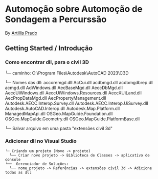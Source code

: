 # Automoção sobre Automoção de Sondagem a Percurssão
By [Artillis Prado](https://github.com/TilinhoFrond-End)

## Getting Started / Introdução

### Como encontrar dll, para o civil 3D
  <p>└─ caminho: C:\Program Files\Autodesk\AutoCAD 2023\C3D </p> 
  <p>└─ Nomes das dll: 
        accoremgd.dll
        AcCui.dll
        acdbmgd.dll
        acdbmgdbrep.dll
        acmgd.dll
        AdWindows.dll
        AecBaseMgd.dll
        AeccDbMgd.dll
        AeccUiWindows.dll
        AeccUiWindows.Resources.dll
        AeccXUiLand.dll
        AecPropDataMgd.dll
        AecPropertyManagement.dll
        Autodesk.AECC.Interop.Survey.dll
        Autodesk.AECC.Interop.UiSurvey.dll
        Autodesk.AutoCAD.Interop.dll
        Autodesk.Map.Platform.dll
        ManagedMapApi.dll
        OSGeo.MapGuide.Foundation.dll
        OSGeo.MapGuide.Geometry.dll
        OSGeo.MapGuide.PlatformBase.dll</p>
  <p>└─ Salvar arquivo em uma pasta "extensões civil 3d"</p>

  ### Adicionar dll no Visual Studio
    └─ Criando um projeto (Novo -> projeto)
      └── Criar novo projeto -> Biblioteca de Classes -> aplicativo de console
    └──  Gerenciador de Soluções:
      └── nome_projeto -> Referências -> extensões civil 3d -> Adicione todas as dll
